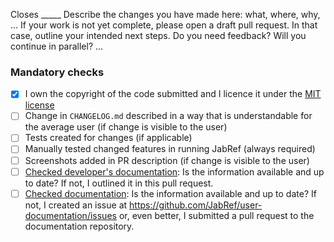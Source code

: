 <!-- YOU HAVE TO MODIFY THE TEXT BELOW TO FIT YOUR PR. OTHERWISE, YOUR PR WILL BE CLOSED WITHOUT FURTHER COMMENT. -->

<!-- LINK THE ISSUE WITH THE "Closes" KEYWORD -->
<!-- Example: Closes (link) OR Closes #xyz -->

Closes _____
Describe the changes you have made here: what, where, why, ...
If your work is not yet complete, please open a draft pull request. In that case, outline your intended next steps. Do you need feedback? Will you continue in parallel? ...

### Mandatory checks

<!--
Go throgh the checklist below. It is mandatory, even for a draft pull request.

Keep ALL the items. Mark them as follows: 
[x] done 
[ ] not done 
[/] not applicable
-->

- [x] I own the copyright of the code submitted and I licence it under the [MIT license](https://github.com/JabRef/jabref/blob/main/LICENSE)
- [ ] Change in `CHANGELOG.md` described in a way that is understandable for the average user (if change is visible to the user)
- [ ] Tests created for changes (if applicable)
- [ ] Manually tested changed features in running JabRef (always required)
- [ ] Screenshots added in PR description (if change is visible to the user)
- [ ] [Checked developer's documentation](https://devdocs.jabref.org/): Is the information available and up to date? If not, I outlined it in this pull request.
- [ ] [Checked documentation](https://docs.jabref.org/): Is the information available and up to date? If not, I created an issue at <https://github.com/JabRef/user-documentation/issues> or, even better, I submitted a pull request to the documentation repository.
